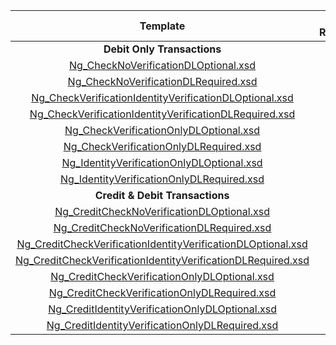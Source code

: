 |                          Template                          | DL  Required  | Verify  Check  | Verify  ID  | Certification Terminal ID  |
|:----------------------------------------------------------:|:-------------:|:--------------:|:-----------:|:--------------------------:|
|                 **Debit Only Transactions**                  |               |                |             |                            |
| [Ng_CheckNoVerificationDLOptional.xsd](Ng_CheckNoVerificationDLOptional.xsd)                          |               |                |             |            2710            |
| [Ng_CheckNoVerificationDLRequired.xsd](Ng_CheckNoVerificationDLRequired.xsd)                          |       X       |                |             |            2711            |
| [Ng_CheckVerificationIdentityVerificationDLOptional.xsd](Ng_CheckVerificationIdentityVerificationDLOptional.xsd)        |               |       X        |      X      |            2712            |
| [Ng_CheckVerificationIdentityVerificationDLRequired.xsd](Ng_CheckVerificationIdentityVerificationDLRequired.xsd)        |       X       |       X        |      X      |            2713            |
| [Ng_CheckVerificationOnlyDLOptional.xsd](Ng_CheckVerificationOnlyDLOptional.xsd)                        |               |       X        |             |            2714            |
| [Ng_CheckVerificationOnlyDLRequired.xsd](Ng_CheckVerificationOnlyDLRequired.xsd)                        |       X       |       X        |             |            2715            |
| [Ng_IdentityVerificationOnlyDLOptional.xsd](Ng_IdentityVerificationOnlyDLOptional.xsd)                     |               |                |      X      |            2716            |
| [Ng_IdentityVerificationOnlyDLRequired.xsd](Ng_IdentityVerificationOnlyDLRequired.xsd)                     |       X       |                |      X      |            2717            |
|               **Credit & Debit Transactions**                |               |                |             |                            |
| [Ng_CreditCheckNoVerificationDLOptional.xsd](Ng_CreditCheckNoVerificationDLOptional.xsd)                    |               |                |             |            2910            |
| [Ng_CreditCheckNoVerificationDLRequired.xsd](Ng_CreditCheckNoVerificationDLRequired.xsd)                    |       X       |                |             |            2911            |
| [Ng_CreditCheckVerificationIdentityVerificationDLOptional.xsd](Ng_CreditCheckVerificationIdentityVerificationDLOptional.xsd)  |               |       X        |      X      |            2912            |
| [Ng_CreditCheckVerificationIdentityVerificationDLRequired.xsd](Ng_CreditCheckVerificationIdentityVerificationDLRequired.xsd)  |       X       |       X        |      X      |            2913            |
| [Ng_CreditCheckVerificationOnlyDLOptional.xsd](Ng_CreditCheckVerificationOnlyDLOptional.xsd)                  |               |       X        |             |            2914            |
| [Ng_CreditCheckVerificationOnlyDLRequired.xsd](Ng_CreditCheckVerificationOnlyDLRequired.xsd)                  |       X       |       X        |             |            2915            |
| [Ng_CreditIdentityVerificationOnlyDLOptional.xsd](Ng_CreditIdentityVerificationOnlyDLOptional.xsd)               |               |                |      X      |            2916            |
| [Ng_CreditIdentityVerificationOnlyDLRequired.xsd](Ng_CreditIdentityVerificationOnlyDLRequired.xsd)               |       X       |                |      X      |            2917            |

